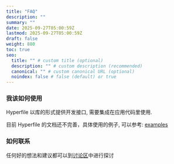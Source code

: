 ```yaml
---
title: "FAQ"
description: ""
summary: ""
date: 2025-09-27T05:00:59Z
lastmod: 2025-09-27T05:00:59Z
draft: false
weight: 880
toc: true
seo:
  title: "" # custom title (optional)
  description: "" # custom description (recommended)
  canonical: "" # custom canonical URL (optional)
  noindex: false # false (default) or true
---
```


### 我该如何使用

Hyperfile 以库的形式提供开发接口, 需要集成在应用代码里使用.

目前 Hyperfile 的文档还不完善，具体使用的例子, 可以参考: [examples](https://github.com/hyperfile/hyperfile/tree/main/examples)

### 如何联系

任何好的想法和建议都可以到[讨论区](https://github.com/orgs/hyperfile/discussions)中进行探讨
